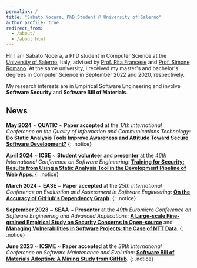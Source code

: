 ```yaml
---
permalink: /
title: "Sabato Nocera, PhD Student @ University of Salerno"
author_profile: true
redirect_from: 
  - /about/
  - /about.html
---
```


Hi! I am Sabato Nocera, a PhD student in Computer Science at the [University of Salerno](https://web.unisa.it/en/university), Italy, advised by [Prof. Rita Francese](https://docenti.unisa.it/004763/home) and [Prof. Simone Romano](https://sites.google.com/view/simoneromano/home?authuser=0). At the same university, I received my master's and bachelor's degrees in Computer Science in September 2022 and 2020, respectively. 

My research interests are in Empirical Software Engineering and involve **Software Security** and **Software Bill of Materials**.

## News

**May 2024** &#126; **QUATIC** &#126; **Paper accepted** at the _17th International Conference on the Quality of Information and Communications Technology_: [**Do Static Analysis Tools Improve Awareness and Attitude Toward Secure Software Development?**]()
{: .notice}

**April 2024** &#126; **ICSE** &#126; **Student volunteer** and **presenter** at the _46th International Conference on Software Engineering_: [**Training for Security: Results from Using a Static Analysis Tool in the Development Pipeline of Web Apps**](https://doi.org/10.1145/3639474.3640073).
{: .notice}

**March 2024** &#126; **EASE** &#126; **Paper accepted** at the _25th International Conference on Evaluation and Assessment in Software Engineering_: [**On the Accuracy of GitHub's Dependency Graph**](https://doi.org/10.1145/3661167.3661175).
{: .notice}

**September 2023** &#126; **SEAA** &#126; **Presenter** at the _49th Euromicro Conference on Software Engineering and Advanced Applications_: [**A Large-scale Fine-grained Empirical Study on Security Concerns in Open-source**](https://doi.org/10.1109/SEAA60479.2023.00069) and [**Managing Vulnerabilities in Software Projects: the Case of NTT Data**](https://doi.org/10.1109/SEAA60479.2023.00046).
{: .notice}

**June 2023** &#126; **ICSME** &#126; **Paper accepted** at the _39th International Conference on Software Maintenance and Evolution_: [**Software Bill of Materials Adoption: A Mining Study from GitHub**](https://doi.org/10.1109/ICSME58846.2023.00016).
{: .notice}
